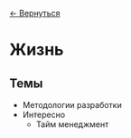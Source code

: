 [← Вернуться](/knowledges-list.md)

# Жизнь #


## Темы ##
- Методологии разработки
- Интересно
	- Тайм менеджмент
